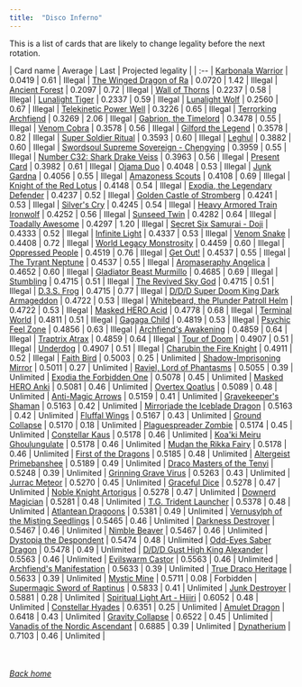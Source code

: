 ```yaml
---
title:  "Disco Inferno"
---
```


This is a list of cards that are likely to change legality before the next rotation.

| Card name | Average | Last | Projected legality |
| :-- |
[Karbonala Warrior](https://db.ygoprodeck.com/card/?search=Karbonala%20Warrior) | 0.0419 | 0.61 | Illegal |
[The Winged Dragon of Ra](https://db.ygoprodeck.com/card/?search=The%20Winged%20Dragon%20of%20Ra) | 0.0720 | 1.42 | Illegal |
[Ancient Forest](https://db.ygoprodeck.com/card/?search=Ancient%20Forest) | 0.2097 | 0.72 | Illegal |
[Wall of Thorns](https://db.ygoprodeck.com/card/?search=Wall%20of%20Thorns) | 0.2237 | 0.58 | Illegal |
[Lunalight Tiger](https://db.ygoprodeck.com/card/?search=Lunalight%20Tiger) | 0.2337 | 0.59 | Illegal |
[Lunalight Wolf](https://db.ygoprodeck.com/card/?search=Lunalight%20Wolf) | 0.2560 | 0.67 | Illegal |
[Telekinetic Power Well](https://db.ygoprodeck.com/card/?search=Telekinetic%20Power%20Well) | 0.3226 | 0.65 | Illegal |
[Terrorking Archfiend](https://db.ygoprodeck.com/card/?search=Terrorking%20Archfiend) | 0.3269 | 2.06 | Illegal |
[Gabrion, the Timelord](https://db.ygoprodeck.com/card/?search=Gabrion,%20the%20Timelord) | 0.3478 | 0.55 | Illegal |
[Venom Cobra](https://db.ygoprodeck.com/card/?search=Venom%20Cobra) | 0.3578 | 0.56 | Illegal |
[Gilford the Legend](https://db.ygoprodeck.com/card/?search=Gilford%20the%20Legend) | 0.3578 | 0.82 | Illegal |
[Super Soldier Ritual](https://db.ygoprodeck.com/card/?search=Super%20Soldier%20Ritual) | 0.3593 | 0.60 | Illegal |
[Leghul](https://db.ygoprodeck.com/card/?search=Leghul) | 0.3882 | 0.60 | Illegal |
[Swordsoul Supreme Sovereign - Chengying](https://db.ygoprodeck.com/card/?search=Swordsoul%20Supreme%20Sovereign%20-%20Chengying) | 0.3959 | 0.55 | Illegal |
[Number C32: Shark Drake Veiss](https://db.ygoprodeck.com/card/?search=Number%20C32:%20Shark%20Drake%20Veiss) | 0.3963 | 0.56 | Illegal |
[Present Card](https://db.ygoprodeck.com/card/?search=Present%20Card) | 0.3982 | 0.61 | Illegal |
[Ojama Duo](https://db.ygoprodeck.com/card/?search=Ojama%20Duo) | 0.4048 | 0.53 | Illegal |
[Junk Gardna](https://db.ygoprodeck.com/card/?search=Junk%20Gardna) | 0.4056 | 0.55 | Illegal |
[Amazoness Scouts](https://db.ygoprodeck.com/card/?search=Amazoness%20Scouts) | 0.4108 | 0.69 | Illegal |
[Knight of the Red Lotus](https://db.ygoprodeck.com/card/?search=Knight%20of%20the%20Red%20Lotus) | 0.4148 | 0.54 | Illegal |
[Exodia, the Legendary Defender](https://db.ygoprodeck.com/card/?search=Exodia,%20the%20Legendary%20Defender) | 0.4237 | 0.52 | Illegal |
[Golden Castle of Stromberg](https://db.ygoprodeck.com/card/?search=Golden%20Castle%20of%20Stromberg) | 0.4241 | 0.53 | Illegal |
[Silver's Cry](https://db.ygoprodeck.com/card/?search=Silver's%20Cry) | 0.4245 | 0.54 | Illegal |
[Heavy Armored Train Ironwolf](https://db.ygoprodeck.com/card/?search=Heavy%20Armored%20Train%20Ironwolf) | 0.4252 | 0.56 | Illegal |
[Sunseed Twin](https://db.ygoprodeck.com/card/?search=Sunseed%20Twin) | 0.4282 | 0.64 | Illegal |
[Toadally Awesome](https://db.ygoprodeck.com/card/?search=Toadally%20Awesome) | 0.4297 | 1.20 | Illegal |
[Secret Six Samurai - Doji](https://db.ygoprodeck.com/card/?search=Secret%20Six%20Samurai%20-%20Doji) | 0.4333 | 0.52 | Illegal |
[Infinite Light](https://db.ygoprodeck.com/card/?search=Infinite%20Light) | 0.4337 | 0.53 | Illegal |
[Venom Snake](https://db.ygoprodeck.com/card/?search=Venom%20Snake) | 0.4408 | 0.72 | Illegal |
[World Legacy Monstrosity](https://db.ygoprodeck.com/card/?search=World%20Legacy%20Monstrosity) | 0.4459 | 0.60 | Illegal |
[Oppressed People](https://db.ygoprodeck.com/card/?search=Oppressed%20People) | 0.4519 | 0.76 | Illegal |
[Get Out!](https://db.ygoprodeck.com/card/?search=Get%20Out!) | 0.4537 | 0.55 | Illegal |
[The Tyrant Neptune](https://db.ygoprodeck.com/card/?search=The%20Tyrant%20Neptune) | 0.4537 | 0.55 | Illegal |
[Aromaseraphy Angelica](https://db.ygoprodeck.com/card/?search=Aromaseraphy%20Angelica) | 0.4652 | 0.60 | Illegal |
[Gladiator Beast Murmillo](https://db.ygoprodeck.com/card/?search=Gladiator%20Beast%20Murmillo) | 0.4685 | 0.69 | Illegal |
[Stumbling](https://db.ygoprodeck.com/card/?search=Stumbling) | 0.4715 | 0.51 | Illegal |
[The Revived Sky God](https://db.ygoprodeck.com/card/?search=The%20Revived%20Sky%20God) | 0.4715 | 0.51 | Illegal |
[D.3.S. Frog](https://db.ygoprodeck.com/card/?search=D.3.S.%20Frog) | 0.4715 | 0.77 | Illegal |
[D/D/D Super Doom King Dark Armageddon](https://db.ygoprodeck.com/card/?search=D/D/D%20Super%20Doom%20King%20Dark%20Armageddon) | 0.4722 | 0.53 | Illegal |
[Whitebeard, the Plunder Patroll Helm](https://db.ygoprodeck.com/card/?search=Whitebeard,%20the%20Plunder%20Patroll%20Helm) | 0.4722 | 0.53 | Illegal |
[Masked HERO Acid](https://db.ygoprodeck.com/card/?search=Masked%20HERO%20Acid) | 0.4778 | 0.68 | Illegal |
[Terminal World](https://db.ygoprodeck.com/card/?search=Terminal%20World) | 0.4811 | 0.51 | Illegal |
[Gagaga Child](https://db.ygoprodeck.com/card/?search=Gagaga%20Child) | 0.4819 | 0.53 | Illegal |
[Psychic Feel Zone](https://db.ygoprodeck.com/card/?search=Psychic%20Feel%20Zone) | 0.4856 | 0.63 | Illegal |
[Archfiend's Awakening](https://db.ygoprodeck.com/card/?search=Archfiend's%20Awakening) | 0.4859 | 0.64 | Illegal |
[Traptrix Atrax](https://db.ygoprodeck.com/card/?search=Traptrix%20Atrax) | 0.4859 | 0.64 | Illegal |
[Tour of Doom](https://db.ygoprodeck.com/card/?search=Tour%20of%20Doom) | 0.4907 | 0.51 | Illegal |
[Underdog](https://db.ygoprodeck.com/card/?search=Underdog) | 0.4907 | 0.51 | Illegal |
[Charubin the Fire Knight](https://db.ygoprodeck.com/card/?search=Charubin%20the%20Fire%20Knight) | 0.4911 | 0.52 | Illegal |
[Faith Bird](https://db.ygoprodeck.com/card/?search=Faith%20Bird) | 0.5003 | 0.25 | Unlimited |
[Shadow-Imprisoning Mirror](https://db.ygoprodeck.com/card/?search=Shadow-Imprisoning%20Mirror) | 0.5011 | 0.27 | Unlimited |
[Raviel, Lord of Phantasms](https://db.ygoprodeck.com/card/?search=Raviel,%20Lord%20of%20Phantasms) | 0.5055 | 0.39 | Unlimited |
[Exodia the Forbidden One](https://db.ygoprodeck.com/card/?search=Exodia%20the%20Forbidden%20One) | 0.5078 | 0.45 | Unlimited |
[Masked HERO Anki](https://db.ygoprodeck.com/card/?search=Masked%20HERO%20Anki) | 0.5081 | 0.46 | Unlimited |
[Overtex Qoatlus](https://db.ygoprodeck.com/card/?search=Overtex%20Qoatlus) | 0.5089 | 0.48 | Unlimited |
[Anti-Magic Arrows](https://db.ygoprodeck.com/card/?search=Anti-Magic%20Arrows) | 0.5159 | 0.41 | Unlimited |
[Gravekeeper's Shaman](https://db.ygoprodeck.com/card/?search=Gravekeeper's%20Shaman) | 0.5163 | 0.42 | Unlimited |
[Mirrorjade the Iceblade Dragon](https://db.ygoprodeck.com/card/?search=Mirrorjade%20the%20Iceblade%20Dragon) | 0.5163 | 0.42 | Unlimited |
[Fluffal Wings](https://db.ygoprodeck.com/card/?search=Fluffal%20Wings) | 0.5167 | 0.43 | Unlimited |
[Ground Collapse](https://db.ygoprodeck.com/card/?search=Ground%20Collapse) | 0.5170 | 0.18 | Unlimited |
[Plaguespreader Zombie](https://db.ygoprodeck.com/card/?search=Plaguespreader%20Zombie) | 0.5174 | 0.45 | Unlimited |
[Constellar Kaus](https://db.ygoprodeck.com/card/?search=Constellar%20Kaus) | 0.5178 | 0.46 | Unlimited |
[Koa'ki Meiru Ghoulungulate](https://db.ygoprodeck.com/card/?search=Koa'ki%20Meiru%20Ghoulungulate) | 0.5178 | 0.46 | Unlimited |
[Mudan the Rikka Fairy](https://db.ygoprodeck.com/card/?search=Mudan%20the%20Rikka%20Fairy) | 0.5178 | 0.46 | Unlimited |
[First of the Dragons](https://db.ygoprodeck.com/card/?search=First%20of%20the%20Dragons) | 0.5185 | 0.48 | Unlimited |
[Altergeist Primebanshee](https://db.ygoprodeck.com/card/?search=Altergeist%20Primebanshee) | 0.5189 | 0.49 | Unlimited |
[Draco Masters of the Tenyi](https://db.ygoprodeck.com/card/?search=Draco%20Masters%20of%20the%20Tenyi) | 0.5248 | 0.39 | Unlimited |
[Grinning Grave Virus](https://db.ygoprodeck.com/card/?search=Grinning%20Grave%20Virus) | 0.5263 | 0.43 | Unlimited |
[Jurrac Meteor](https://db.ygoprodeck.com/card/?search=Jurrac%20Meteor) | 0.5270 | 0.45 | Unlimited |
[Graceful Dice](https://db.ygoprodeck.com/card/?search=Graceful%20Dice) | 0.5278 | 0.47 | Unlimited |
[Noble Knight Artorigus](https://db.ygoprodeck.com/card/?search=Noble%20Knight%20Artorigus) | 0.5278 | 0.47 | Unlimited |
[Downerd Magician](https://db.ygoprodeck.com/card/?search=Downerd%20Magician) | 0.5281 | 0.48 | Unlimited |
[T.G. Trident Launcher](https://db.ygoprodeck.com/card/?search=T.G.%20Trident%20Launcher) | 0.5378 | 0.48 | Unlimited |
[Atlantean Dragoons](https://db.ygoprodeck.com/card/?search=Atlantean%20Dragoons) | 0.5381 | 0.49 | Unlimited |
[Vernusylph of the Misting Seedlings](https://db.ygoprodeck.com/card/?search=Vernusylph%20of%20the%20Misting%20Seedlings) | 0.5465 | 0.46 | Unlimited |
[Darkness Destroyer](https://db.ygoprodeck.com/card/?search=Darkness%20Destroyer) | 0.5467 | 0.46 | Unlimited |
[Nimble Beaver](https://db.ygoprodeck.com/card/?search=Nimble%20Beaver) | 0.5467 | 0.46 | Unlimited |
[Dystopia the Despondent](https://db.ygoprodeck.com/card/?search=Dystopia%20the%20Despondent) | 0.5474 | 0.48 | Unlimited |
[Odd-Eyes Saber Dragon](https://db.ygoprodeck.com/card/?search=Odd-Eyes%20Saber%20Dragon) | 0.5478 | 0.49 | Unlimited |
[D/D/D Gust High King Alexander](https://db.ygoprodeck.com/card/?search=D/D/D%20Gust%20High%20King%20Alexander) | 0.5563 | 0.46 | Unlimited |
[Evilswarm Castor](https://db.ygoprodeck.com/card/?search=Evilswarm%20Castor) | 0.5563 | 0.46 | Unlimited |
[Archfiend's Manifestation](https://db.ygoprodeck.com/card/?search=Archfiend's%20Manifestation) | 0.5633 | 0.39 | Unlimited |
[True Draco Heritage](https://db.ygoprodeck.com/card/?search=True%20Draco%20Heritage) | 0.5633 | 0.39 | Unlimited |
[Mystic Mine](https://db.ygoprodeck.com/card/?search=Mystic%20Mine) | 0.5711 | 0.08 | Forbidden |
[Supermagic Sword of Raptinus](https://db.ygoprodeck.com/card/?search=Supermagic%20Sword%20of%20Raptinus) | 0.5833 | 0.41 | Unlimited |
[Junk Destroyer](https://db.ygoprodeck.com/card/?search=Junk%20Destroyer) | 0.5881 | 0.28 | Unlimited |
[Spiritual Light Art - Hijiri](https://db.ygoprodeck.com/card/?search=Spiritual%20Light%20Art%20-%20Hijiri) | 0.6052 | 0.48 | Unlimited |
[Constellar Hyades](https://db.ygoprodeck.com/card/?search=Constellar%20Hyades) | 0.6351 | 0.25 | Unlimited |
[Amulet Dragon](https://db.ygoprodeck.com/card/?search=Amulet%20Dragon) | 0.6418 | 0.43 | Unlimited |
[Gravity Collapse](https://db.ygoprodeck.com/card/?search=Gravity%20Collapse) | 0.6522 | 0.45 | Unlimited |
[Vanadis of the Nordic Ascendant](https://db.ygoprodeck.com/card/?search=Vanadis%20of%20the%20Nordic%20Ascendant) | 0.6885 | 0.39 | Unlimited |
[Dynatherium](https://db.ygoprodeck.com/card/?search=Dynatherium) | 0.7103 | 0.46 | Unlimited |

<br>

###### [Back home](index)